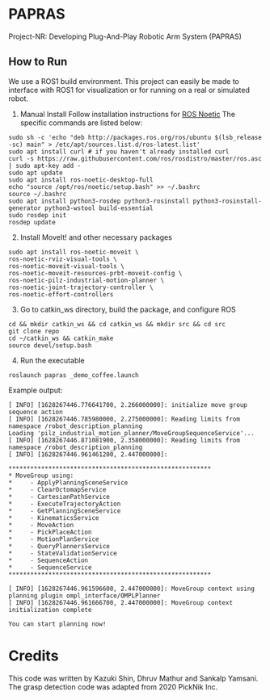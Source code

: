 # PAPRAS
Project-NR: Developing Plug-And-Play Robotic Arm System (PAPRAS)

## How to Run

We use a ROS1 build environment. This project can easily be made to interface with ROS1 for visualization or for running on a real or simulated robot.

1. Manual Install
Follow installation instructions for [ROS Noetic](https://wiki.ros.org/noetic/Installation/Ubuntu)
The specific commands are listed below:
```
sudo sh -c 'echo "deb http://packages.ros.org/ros/ubuntu $(lsb_release -sc) main" > /etc/apt/sources.list.d/ros-latest.list'
sudo apt install curl # if you haven't already installed curl
curl -s https://raw.githubusercontent.com/ros/rosdistro/master/ros.asc | sudo apt-key add -
sudo apt update
sudo apt install ros-noetic-desktop-full
echo "source /opt/ros/noetic/setup.bash" >> ~/.bashrc
source ~/.bashrc
sudo apt install python3-rosdep python3-rosinstall python3-rosinstall-generator python3-wstool build-essential
sudo rosdep init
rosdep update
```

2. Install MoveIt! and other necessary packages
```
sudo apt install ros-noetic-moveit \
ros-noetic-rviz-visual-tools \
ros-noetic-moveit-visual-tools \
ros-noetic-moveit-resources-prbt-moveit-config \
ros-noetic-pilz-industrial-motion-planner \
ros-noetic-joint-trajectory-controller \
ros-noetic-effort-controllers
```

3. Go to catkin_ws directory, build the package, and configure ROS
```
cd && mkdir catkin_ws && cd catkin_ws && mkdir src && cd src
git clone repo
cd ~/catkin_ws && catkin_make
source devel/setup.bash
```

4. Run the executable
```
roslaunch papras _demo_coffee.launch
```
Example output:
```
[ INFO] [1628267446.776641700, 2.266000000]: initialize move group sequence action
[ INFO] [1628267446.785980000, 2.275000000]: Reading limits from namespace /robot_description_planning
Loading 'pilz_industrial_motion_planner/MoveGroupSequenceService'...
[ INFO] [1628267446.871081900, 2.358000000]: Reading limits from namespace /robot_description_planning
[ INFO] [1628267446.961461200, 2.447000000]: 

********************************************************
* MoveGroup using: 
*     - ApplyPlanningSceneService
*     - ClearOctomapService
*     - CartesianPathService
*     - ExecuteTrajectoryAction
*     - GetPlanningSceneService
*     - KinematicsService
*     - MoveAction
*     - PickPlaceAction
*     - MotionPlanService
*     - QueryPlannersService
*     - StateValidationService
*     - SequenceAction
*     - SequenceService
********************************************************

[ INFO] [1628267446.961596600, 2.447000000]: MoveGroup context using planning plugin ompl_interface/OMPLPlanner
[ INFO] [1628267446.961666700, 2.447000000]: MoveGroup context initialization complete

You can start planning now!
```

# Credits
This code was written by Kazuki Shin, Dhruv Mathur and Sankalp Yamsani. The grasp detection code was adapted from 2020 PickNik Inc.
